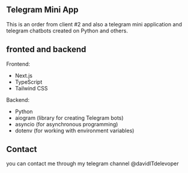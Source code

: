 ## Telegram Mini App

This is an order from client #2 and also a telegram mini application and telegram chatbots created on Python and others.

## fronted and backend
Frontend:

- Next.js
- TypeScript
- Tailwind CSS

Backend:

- Python
- aiogram (library for creating Telegram bots)
- asyncio (for asynchronous programming)
- dotenv (for working with environment variables)

## Contact

you can contact me through my telegram channel @davidITdelevoper
